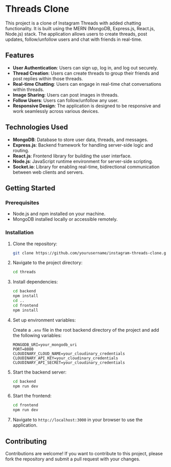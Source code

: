 # Threads Clone

This project is a clone of Instagram Threads with added chatting functionality. It is built using the MERN (MongoDB, Express.js, React.js, Node.js) stack. The application allows users to create threads, post updates, follow/unfollow users and chat with friends in real-time.

## Features

- **User Authentication**: Users can sign up, log in, and log out securely.
- **Thread Creation**: Users can create threads to group their friends and post replies within those threads.
- **Real-time Chatting**: Users can engage in real-time chat conversations within threads.
- **Image Sharing**: Users can post images in threads.
- **Follow Users**: Users can follow/unfollow any user.
- **Responsive Design**: The application is designed to be responsive and work seamlessly across various devices.

## Technologies Used

- **MongoDB**: Database to store user data, threads, and messages.
- **Express.js**: Backend framework for handling server-side logic and routing.
- **React.js**: Frontend library for building the user interface.
- **Node.js**: JavaScript runtime environment for server-side scripting.
- **Socket.io**: Library for enabling real-time, bidirectional communication between web clients and servers.

## Getting Started

### Prerequisites

- Node.js and npm installed on your machine.
- MongoDB installed locally or accessible remotely.

### Installation

1. Clone the repository:

    ```bash
    git clone https://github.com/yourusername/instagram-threads-clone.git
    ```

2. Navigate to the project directory:

    ```bash
    cd threads
    ```

3. Install dependencies:

    ```bash
    cd backend
    npm install
    cd ..
    cd frontend
    npm install
    ```

4. Set up environment variables:
   
   Create a `.env` file in the root backend directory of the project and add the following variables:

    ```plaintext
    MONGODB_URI=your_mongodb_uri
    PORT=8080
    CLOUDINARY_CLOUD_NAME=your_cloudinary_credentials
    CLOUDINARY_API_KEY=your_cloudinary_credentials
    CLOUDINARY_API_SECRET=your_cloudinary_credentials
    ```

5. Start the backend server:

    ```bash
    cd backend
    npm run dev
    ```

6. Start the frontend:

    ```bash
    cd frontend
    npm run dev
    ```

7. Navigate to `http://localhost:3000` in your browser to use the application.

## Contributing

Contributions are welcome! If you want to contribute to this project, please fork the repository and submit a pull request with your changes.